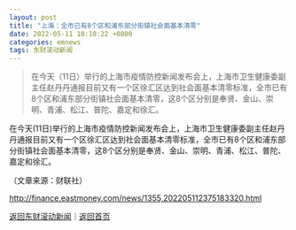```yaml
---
layout: post
title: "上海：全市已有8个区和浦东部分街镇社会面基本清零"
date: 2022-05-11 10:10:22 +0800
categories: emnews
tags: 东财滚动新闻
---
```

> 在今天（11日）举行的上海市疫情防控新闻发布会上，上海市卫生健康委副主任赵丹丹通报目前又有一个区徐汇区达到社会面基本清零标准，全市已有8个区和浦东部分街镇社会面基本清零，这8个区分别是奉贤、金山、崇明、青浦、松江、普陀、嘉定和徐汇。

<p>在今天(11日)举行的上海市疫情防控新闻发布会上，上海市卫生健康委副主任赵丹丹通报目前又有一个区徐汇区达到社会面基本清零标准，全市已有8个区和浦东部分街镇社会面基本清零，这8个区分别是奉贤、金山、崇明、青浦、松江、普陀、嘉定和徐汇。</p><p class="em_media">（文章来源：财联社）</p>

<http://finance.eastmoney.com/news/1355,202205112375183320.html>

[返回东财滚动新闻](//finews.withounder.com/emnews/)｜[返回首页](//finews.withounder.com/)
